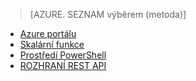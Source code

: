 > [AZURE. SEZNAM výběrem (metoda)]
- [Azure portálu](sql-database-configure-firewall-settings.md)
- [Skalární funkce](sql-database-configure-firewall-settings-tsql.md)
- [Prostředí PowerShell](sql-database-configure-firewall-settings-powershell.md)
- [ROZHRANÍ REST API](sql-database-configure-firewall-settings-rest.md)

